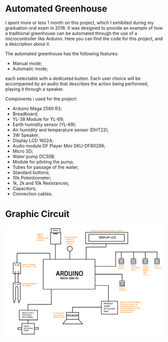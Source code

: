 # Automated Greenhouse
I spent more or less 1 month on this project, which I exhibited during my graduation oral exam in 2018. It was designed to provide an example of how a traditional greenhouse can be automated through the use of a microcontroller like Arduino.
Here you can find the code for this project, and a description about it.

The automated greenhouse has the following features:
- Manual mode;
- Automatic mode;

each selectable with a dedicated button.
Each user choice will be accompanied by an audio that describes the action being performed, playing it through a speaker.

Components i used for the project:
-	Arduino Mega 2560 R3;
-	Breadboard;
-	YL-38 Module for YL-69;
-	Earth humidity sensor (YL-69);
-	Air humidity and temperature sensor (DHT22);
-	3W Speaker;
-	Display LCD 1602A;
-	Audio module DF Player Mini SKU-DFR0299;
-	Micro SD;
-	Water pump DC30B;
-	Module for piloting the pump;
-	Tubes for passage of the water;
-	Standard buttons;
-	10k Potentiometer;
- 1k, 2k and 10k Resistances;
-	Capacitors;
-	Connection cables.

# Graphic Circuit
![](https://github.com/Giuseppetm/Automated_Greenhouse/blob/master/graphic_circuit.png)
